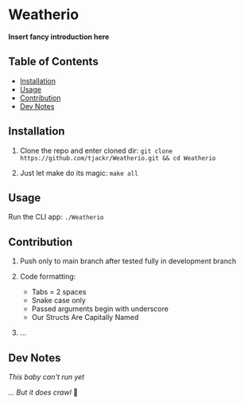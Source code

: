 # Weatherio

**Insert fancy introduction here**

## Table of Contents

- [Installation](#installation)  
- [Usage](#usage)  
- [Contribution](#contribution)
- [Dev Notes](#dev-notes)  

## Installation

1. Clone the repo and enter cloned dir:
`git clone https://github.com/tjackr/Weatherio.git && cd Weatherio`

2. Just let make do its magic:
`make all`

## Usage

Run the CLI app:
`./Weatherio`

## Contribution

1. Push only to main branch after tested fully in development branch

2. Code formatting:
    - Tabs = 2 spaces
    - Snake case only
    - Passed arguments begin with underscore
    - Our Structs Are Capitally Named

3. ...

## Dev Notes

_This baby can't run yet_ 

_... But it does crawl_ 👶

